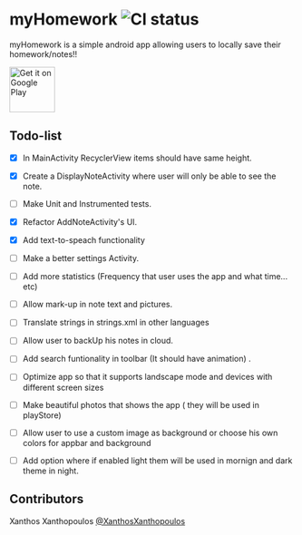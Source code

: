 # myHomework ![CI status](https://img.shields.io/badge/build-passing-brightgreen.svg)

myHomework is a simple android app allowing users to locally save their homework/notes!!

[<img alt="Get it on Google Play" height="80" src="https://play.google.com/intl/en_us/badges/images/generic/en_badge_web_generic.png">](https://play.google.com/store/apps/details?id=com.tutorial.androiddreamer.myhomework&hl=en)


## Todo-list
- [x] In MainActivity RecyclerView items should have same height.
- [x] Create a DisplayNoteActivity where user will only be able to see the note.
- [ ] Make Unit and Instrumented tests.
- [x] Refactor AddNoteActivity's UI.
- [x] Add text-to-speach functionality
- [ ] Make a better settings Activity.
- [ ] Add more statistics (Frequency that user uses the app and what time... etc)
- [ ] Allow mark-up in note text and pictures.
- [ ] Translate strings in strings.xml in other languages
- [ ] Allow user to backUp his notes in cloud.
- [ ] Add search funtionality in toolbar (It should have animation) .
- [ ] Optimize app so that it supports landscape mode and devices with different screen sizes
- [ ] Make beautiful photos that shows the app ( they will be used in playStore)
- [ ] Allow user to use a custom image as background or choose his own colors for appbar and background
- [ ] Add option where if enabled light them will be used in mornign and dark theme in night.


## Contributors
Xanthos Xanthopoulos [@XanthosXanthopoulos](https://github.com/XanthosXanthopoulos)




